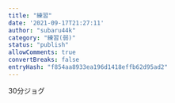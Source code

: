 ```yaml
---
title: "練習"
date: '2021-09-17T21:27:11'
author: "subaru44k"
category: "練習(弱)"
status: "publish"
allowComments: true
convertBreaks: false
entryHash: "f854aa8933ea196d1418effb62d95ad2"
---
```

30分ジョグ
